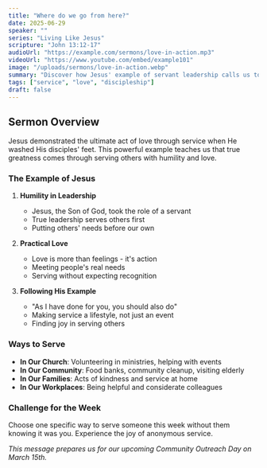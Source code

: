 ```yaml
---
title: "Where do we go from here?"
date: 2025-06-29
speaker: ""
series: "Living Like Jesus"
scripture: "John 13:12-17"
audioUrl: "https://example.com/sermons/love-in-action.mp3"
videoUrl: "https://www.youtube.com/embed/example101"
image: "/uploads/sermons/love-in-action.webp"
summary: "Discover how Jesus' example of servant leadership calls us to love others through practical acts of service and sacrifice."
tags: ["service", "love", "discipleship"]
draft: false
---
```


## Sermon Overview

Jesus demonstrated the ultimate act of love through service when He washed His disciples' feet. This powerful example teaches us that true greatness comes through serving others with humility and love.

### The Example of Jesus

1. **Humility in Leadership**
   - Jesus, the Son of God, took the role of a servant
   - True leadership serves others first
   - Putting others' needs before our own

2. **Practical Love**
   - Love is more than feelings - it's action
   - Meeting people's real needs
   - Serving without expecting recognition

3. **Following His Example**
   - "As I have done for you, you should also do"
   - Making service a lifestyle, not just an event
   - Finding joy in serving others

### Ways to Serve

- **In Our Church**: Volunteering in ministries, helping with events
- **In Our Community**: Food banks, community cleanup, visiting elderly
- **In Our Families**: Acts of kindness and service at home
- **In Our Workplaces**: Being helpful and considerate colleagues

### Challenge for the Week

Choose one specific way to serve someone this week without them knowing it was you. Experience the joy of anonymous service.

*This message prepares us for our upcoming Community Outreach Day on March 15th.*